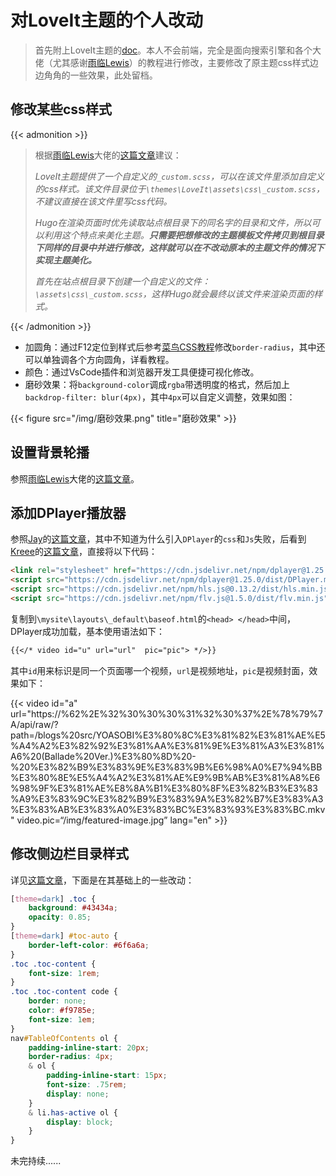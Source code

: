 # 对LoveIt主题的个人改动


> 首先附上LoveIt主题的[doc](https://hugoloveit.com/zh-cn/)。本人不会前端，完全是面向搜索引擎和各个大佬（尤其感谢[雨临Lewis](https://lewky.cn/)）的教程进行修改，主要修改了原主题css样式边边角角的一些效果，此处留档。

## 修改某些css样式

{{< admonition >}}

> 根据[雨临Lewis](https://lewky.cn/)大佬的[这篇文章](https://lewky.cn/posts/hugo-3.html/#%E6%B7%BB%E5%8A%A0%E8%87%AA%E5%AE%9A%E4%B9%89%E7%9A%84_customscss)建议：
> 
> *LoveIt主题提供了一个自定义的`_custom.scss`，可以在该文件里添加自定义的css样式。该文件目录位于`\themes\LoveIt\assets\css\_custom.scss`，不建议直接在该文件里写css代码。*
> 
> *Hugo在渲染页面时优先读取站点根目录下的同名字的目录和文件，所以可以利用这个特点来美化主题。**只需要把想修改的主题模板文件拷贝到根目录下同样的目录中并进行修改，这样就可以在不改动原本的主题文件的情况下实现主题美化。***
> 
> *首先在站点根目录下创建一个自定义的文件：`\assets\css\_custom.scss`，这样Hugo就会最终以该文件来渲染页面的样式。*

{{< /admonition >}}

- 加圆角：通过F12定位到样式后参考[菜鸟CSS教程](https://www.runoob.com/css3/css3-border-radius.html)修改`border-radius`，其中还可以单独调各个方向圆角，详看教程。
- 颜色：通过VsCode插件和浏览器开发工具便捷可视化修改。
- 磨砂效果：将`background-color`调成`rgba`带透明度的格式，然后加上`backdrop-filter: blur(4px)`，其中`4px`可以自定义调整，效果如图：

{{< figure src="/img/磨砂效果.png" title="磨砂效果" >}}

## 设置背景轮播

参照[雨临Lewis](https://lewky.cn/)大佬的[这篇文章](https://lewky.cn/posts/hugo-3.html/#%E6%B7%BB%E5%8A%A0%E8%83%8C%E6%99%AF%E5%9B%BE%E7%89%87%E8%BD%AE%E6%92%AD)。

## 添加DPlayer播放器

参照[Jay](https://blog.233so.com/)的[这篇文章](https://blog.233so.com/2020/04/hugo-loveit-with-dplayer-supported/)，其中不知道为什么引入`DPlayer`的`css`和`Js`失败，后看到[Kreee](https://blog.ohmykreee.top/)的[这篇文章](https://blog.ohmykreee.top/article/music-player-in-hugo-page/)，直接将以下代码：

```html
<link rel="stylesheet" href="https://cdn.jsdelivr.net/npm/dplayer@1.25.0/dist/DPlayer.min.css">
<script src="https://cdn.jsdelivr.net/npm/dplayer@1.25.0/dist/DPlayer.min.js"></script>
<script src="https://cdn.jsdelivr.net/npm/hls.js@0.13.2/dist/hls.min.js"></script>
<script src="https://cdn.jsdelivr.net/npm/flv.js@1.5.0/dist/flv.min.js"></script>
```

复制到`\mysite\layouts\_default\baseof.html`的`<head> </head>`中间，DPlayer成功加载，基本使用语法如下：

```markdown
{{</* video id="u" url="url"  pic="pic"> */>}}
```

其中`id`用来标识是同一个页面哪一个视频，`url`是视频地址，`pic`是视频封面，效果如下：

{{< video id="a" url="https://%62%2E%32%30%30%30%31%32%30%37%2E%78%79%7A/api/raw/?path=/blogs%20src/YOASOBI%E3%80%8C%E3%81%82%E3%81%AE%E5%A4%A2%E3%82%92%E3%81%AA%E3%81%9E%E3%81%A3%E3%81%A6%20(Ballade%20Ver.)%E3%80%8D%20-%20%E3%82%B9%E3%83%9E%E3%83%9B%E6%98%A0%E7%94%BB%E3%80%8E%E5%A4%A2%E3%81%AE%E9%9B%AB%E3%81%A8%E6%98%9F%E3%81%AE%E8%8A%B1%E3%80%8F%E3%82%B3%E3%83%A9%E3%83%9C%E3%82%B9%E3%83%9A%E3%82%B7%E3%83%A3%E3%83%AB%E3%83%A0%E3%83%BC%E3%83%93%E3%83%BC.mkv"  video.pic=“/img/featured-image.jpg” lang="en" >}}

## 修改侧边栏目录样式

详见[这篇文章](https://lewky.cn/posts/hugo-3.2.html/#%E4%BF%AE%E6%94%B9%E4%BE%A7%E8%BE%B9%E6%A0%8F%E7%9B%AE%E5%BD%95%E6%A0%B7%E5%BC%8F)，下面是在其基础上的一些改动：

```CSS
[theme=dark] .toc {
    background: #43434a;
    opacity: 0.85;
}
[theme=dark] #toc-auto {
    border-left-color: #6f6a6a;
}
.toc .toc-content {
    font-size: 1rem;
}
.toc .toc-content code {
    border: none;
    color: #f9785e;
    font-size: 1em;
}
nav#TableOfContents ol {
    padding-inline-start: 20px;
    border-radius: 4px;
    & ol {
        padding-inline-start: 15px;
        font-size: .75rem;
        display: none;
    }
    & li.has-active ol {
        display: block;
    }
}
```

未完持续......

